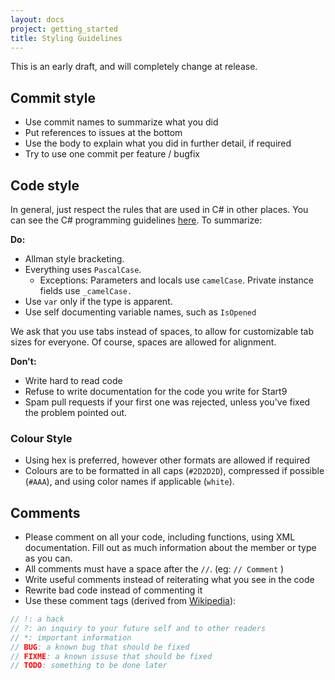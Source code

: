 ```yaml
---
layout: docs
project: getting_started
title: Styling Guidelines
---
```


<span class="note info" role="alert">This is an early draft, and will completely change at release.</span>  

## Commit style
- Use commit names to summarize what you did
- Put references to issues at the bottom
- Use the body to explain what you did in further detail, if required
- Try to use one commit per feature / bugfix

## Code style 
In general, just respect the rules that are used in C# in other places. You can see the C# programming guidelines [here](https://docs.microsoft.com/en-us/dotnet/csharp/programming-guide/inside-a-program/coding-conventions). To summarize:

**Do:** 
- Allman style bracketing.
- Everything uses `PascalCase`.
	- Exceptions: Parameters and locals use `camelCase`. Private instance fields use `_camelCase.`
- Use `var` only if the type is apparent.
- Use self documenting variable names, such as ``IsOpened`` <!-- this part may not conform to the docs it's describing ._. -->

We ask that you use tabs instead of spaces, to allow for customizable tab sizes for everyone. Of course, spaces are allowed for alignment.

**Don't:** 
- Write hard to read code 
- Refuse to write documentation for the code you write for Start9 
- Spam pull requests if your first one was rejected, unless you've fixed the problem pointed out. 

### Colour Style
- Using hex is preferred, however other formats are allowed if required
- Colours are to be formatted in all caps (`#2D2D2D`), compressed if possible (`#AAA`), and using color names if applicable (`white`).

## Comments 
- Please comment on all your code, including functions, using XML documentation. Fill out as much information about the member or type as you can.
- All comments must have a space after the ``//``. (eg: `// Comment` )
- Write useful comments instead of reiterating what you see in the code
- Rewrite bad code instead of commenting it
- Use these comment tags (derived from [Wikipedia](https://en.wikipedia.org/wiki/Comment_(computer_programming))):  
```js
// !: a hack
// ?: an inquiry to your future self and to other readers
// *: important information
// BUG: a known bug that should be fixed
// FIXME: a known issuse that should be fixed
// TODO: something to be done later
```